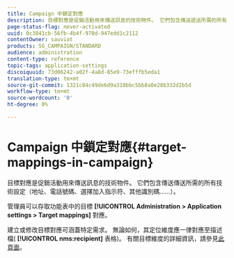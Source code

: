 ```yaml
---
title: Campaign 中鎖定對應
description: 目標對應是促銷活動用來傳送訊息的技術物件。 它們包含傳送遞送所需的所有技術設定。
page-status-flag: never-activated
uuid: 0c3841cb-56fb-4b4f-970d-947edd1c2112
contentOwner: sauviat
products: SG_CAMPAIGN/STANDARD
audience: administration
content-type: reference
topic-tags: application-settings
discoiquuid: 73d06242-a02f-4a8d-85e9-73efffb5eda1
translation-type: tm+mt
source-git-commit: 1321c84c49de6d9a318bbc5bb8a0e28b332d2b5d
workflow-type: tm+mt
source-wordcount: '0'
ht-degree: 0%

---
```



# Campaign 中鎖定對應{#target-mappings-in-campaign}

目標對應是促銷活動用來傳送訊息的技術物件。 它們包含傳送傳送所需的所有技術設定（地址、電話號碼、選擇加入指示符、其他識別碼……）。

管理員可以存取功能表中的目標 **[!UICONTROL Administration > Application settings > Target mappings]** 對應。

建立或修改目標對應可涵蓋特定需求。 無論如何，其定位維度應一律對應至描述檔( **[!UICONTROL nms:recipient]** 表格)。 有關目標維度的詳細資訊，請參見[此頁面](../../automating/using/query.md#targeting-dimensions-and-resources)。

